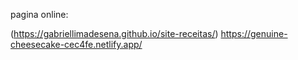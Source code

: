 pagina online:


(https://gabriellimadesena.github.io/site-receitas/)
https://genuine-cheesecake-cec4fe.netlify.app/
